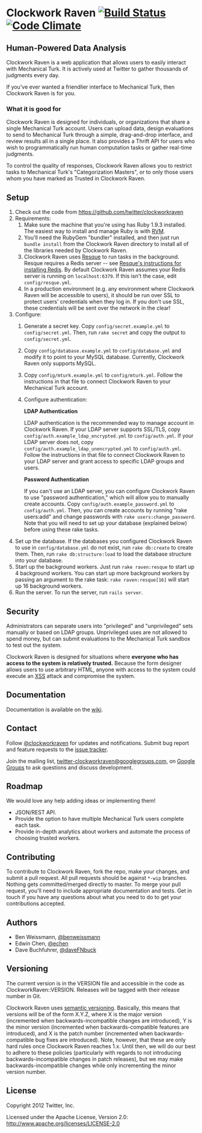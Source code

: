

# Clockwork Raven [![Build Status](https://secure.travis-ci.org/twitter/clockworkraven.png)](http://travis-ci.org/twitter/clockworkraven) [![Code Climate](https://codeclimate.com/badge.png)](https://codeclimate.com/github/twitter/clockworkraven)

## Human-Powered Data Analysis

Clockwork Raven is a web application that allows users to easily interact with Mechanical Turk. It is actively used at Twitter to gather thousands of judgments every day.

If you've ever wanted a friendlier interface to Mechanical Turk, then Clockwork Raven is for you.

### What it is good for

Clockwork Raven is designed for individuals, or organizations that share a
single Mechanical Turk account. Users can upload data, design evaluations to 
send to Mechanical Turk through a simple, drag-and-drop interface, and review 
results all in a single place. It also provides a Thrift API for users who wish
to programmatically run human computation tasks or gather real-time judgments.

To control the quality of responses, Clockwork Raven allows you to restrict
tasks to Mechanical Turk's "Categorization Masters", or to only those users whom 
you have marked as Trusted in Clockwork Raven.

## Setup

1. Check out the code from https://github.com/twitter/clockworkraven
2. Requirements:
    1. Make sure the machine that you're using has Ruby 1.9.3
       installed. The easiest way to install and manage Ruby is with
       [RVM](https://rvm.io/).
    2. You'll need the RubyGem "bundler" installed, and then just run `bundle
       install` from the Clockwork Raven directory to install all of the
       libraries needed by Clockwork Raven.
    3. Clockwork Raven uses [Resque](https://github.com/defunkt/resque/) to run
       tasks in the background. Resque requires a Redis server -- see
       [Resque's instructions for installing Redis](https://github.com/defunkt/resque/#installing-redis).
       By default Clockwork Raven assumes your Redis server is running on
       `localhost:6379`. If this isn't the case, edit `config/resque.yml`.
    4. In a production environment (e.g. any environment where Clockwork
       Raven will be accessible to users), it should be run over SSL to protect
       users' credentials when they log in. If you don't use SSL, these
       credentials will be sent over the network in the clear!
3. Configure:
    1. Generate a secret key. Copy `config/secret.example.yml` to
       `config/secret.yml`. Then, run `rake secret` and copy the output to
       `config/secret.yml`.
    2. Copy `config/database.example.yml` to `config/database.yml` and modify it
       to point to your MySQL database. Currently, Clockwork Raven only supports
       MySQL.
    3. Copy `config/mturk.example.yml` to `config/mturk.yml`. Follow the
       instructions in that file to connect Clockwork Raven to your Mechanical
       Turk account.
    4. Configure authentication:

       **LDAP Authentication**

       LDAP authentication is the recommended way to manage account in Clockwork
       Raven. If your LDAP server supports SSL/TLS, copy
       `config/auth.example_ldap_encrypted.yml` to `config/auth.yml`. If your LDAP
       server does not, copy `config/auth.example_ldap_unencrypted.yml`
       to `config/auth.yml`. Follow the instructions in that file to connect
       Clockwork Raven to your LDAP server and grant access to specific LDAP
       groups and users.

       **Password Authentication**

       If you can't use an LDAP server, you can configure Clockwork Raven to use
       "password authentication," which will allow you to manually create
       accounts. Copy `config/auth.example_password.yml` to `config/auth.yml`. Then,
       you can create accounts by running "rake users:add" and change passwords
       with `rake users:change_password`. Note that you will need to set up your
       database (explained below) before using these rake tasks.
4. Set up the database. If the databases you configured Clockwork Raven to use in
   `config/database.yml` do not exist, run `rake db:create` to create them.
   Then, run `rake db:structure:load` to load the database structure into your
   database.
5. Start up the background workers. Just
   run `rake raven:resque` to start up 4 background workers. You can start
   up more background workers by passing an argument to the rake task:
   `rake raven:resque[16]` will start up 16 background workers.
6. Run the server. To run the server, run `rails server`.

## Security

Administrators can separate users into "privileged" and "unprivileged" sets
manually or based on LDAP groups. Unprivileged uses are not allowed to spend
money, but can submit evaluations to the Mechanical Turk sandbox to test out
the system.

Clockwork Raven is designed for situations where **everyone who has access to
the system is relatively trusted.** Because the form designer allows users to
use arbitrary HTML, anyone with access to the system could execute an
[XSS](http://en.wikipedia.org/wiki/Cross-site_scripting) attack and compromise
the system.

## Documentation

Documentation is available on the
[wiki](https://github.com/twitter/clockworkraven/wiki).

## Contact

Follow [@clockworkraven](https://twitter.com/clockworkraven) for updates and
notifications. Submit bug report and feature requests to the
[issue tracker](https://github.com/twitter/clockworkraven/issues).

Join the mailing list,
[twitter-clockworkraven@googlegroups.com](mailto:twitter-clockworkraven@googlegroups.com),
on
[Google Groups](http://groups.google.com/group/twitter-clockworkraven) to
ask questions and discuss development.

## Roadmap

We would love any help adding ideas or implementing them!

* JSON/REST API.
* Provide the option to have multiple Mechanical Turk users complete each task.
* Provide in-depth analytics about workers and automate the process of choosing
  trusted workers.

## Contributing

To contribute to Clockwork Raven, fork the repo, make your changes, and
submit a pull request. All pull requests should be against `*-wip` branches.
Nothing gets committed/merged directly to master. To merge your pull request,
you'll need to include appropriate documentation and tests. Get in touch if you
have any questions about what you need to do to get your contributions accepted.

## Authors

* Ben Weissmann, [@benweissmann](https://twitter.com/benweissmann)
* Edwin Chen, [@echen](https://twitter.com/echen)
* Dave Buchfuhrer, [@daveFNbuck](https://twitter.com/daveFNbuck)

## Versioning

The current version is in the VERSION file and accessible in the code as
ClockworkRaven::VERSION. Releases will be tagged with their release number in
Git.

Clockwork Raven uses [semantic versioning](http://semver.org). Basically,
this means that versions will be of the form X.Y.Z, where X is the major version
(incremented when backwards-incompatible changes are introduced), Y is the minor
version (incremented when backwards-compatible features are introduced), and X
is the patch number (incremented when backwards-compatible bug fixes are
introduced). Note, however, that these are only hard rules once Clockwork Raven
reaches 1.x. Until then, we will do our best to adhere to these policies
(particularly with regards to not introducing backwards-incompatible changes in
patch releases), but we may make backwards-incompatible changes while only
incrementing the minor version number.

## License

Copyright 2012 Twitter, Inc.

Licensed under the Apache License, Version 2.0: http://www.apache.org/licenses/LICENSE-2.0
